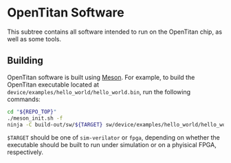 # OpenTitan Software

This subtree contains all software intended to run on the OpenTitan chip, as well as some tools.

## Building

OpenTitan software is built using [Meson](https://mesonbuild.com).
For example, to build the OpenTitan executable located at `device/examples/hello_world/hello_world.bin`, run the following commands:
```sh
cd "${REPO_TOP}"
./meson_init.sh -f
ninja -C build-out/sw/${TARGET} sw/device/examples/hello_world/hello_world.bin
```
`$TARGET` should be one of `sim-verilator` or `fpga`, depending on whether the executable should be built to run under simulation or on a phyisical FPGA, respectively.
